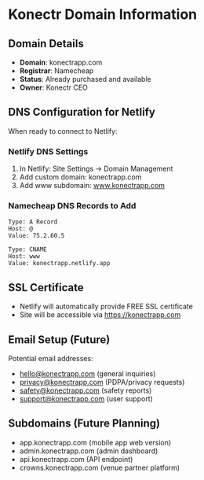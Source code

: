 # Konectr Domain Information

## Domain Details
- **Domain**: konectrapp.com
- **Registrar**: Namecheap
- **Status**: Already purchased and available
- **Owner**: Konectr CEO

## DNS Configuration for Netlify
When ready to connect to Netlify:

### Netlify DNS Settings
1. In Netlify: Site Settings → Domain Management
2. Add custom domain: konectrapp.com
3. Add www subdomain: www.konectrapp.com

### Namecheap DNS Records to Add
```
Type: A Record
Host: @
Value: 75.2.60.5

Type: CNAME
Host: www
Value: konectrapp.netlify.app
```

## SSL Certificate
- Netlify will automatically provide FREE SSL certificate
- Site will be accessible via https://konectrapp.com

## Email Setup (Future)
Potential email addresses:
- hello@konectrapp.com (general inquiries)
- privacy@konectrapp.com (PDPA/privacy requests)
- safety@konectrapp.com (safety reports)
- support@konectrapp.com (user support)

## Subdomains (Future Planning)
- app.konectrapp.com (mobile app web version)
- admin.konectrapp.com (admin dashboard)
- api.konectrapp.com (API endpoint)
- crowns.konectrapp.com (venue partner platform)
